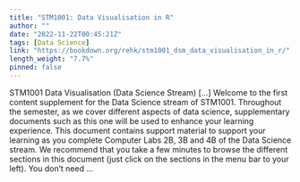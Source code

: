 ```yaml
---
title: "STM1001: Data Visualisation in R"
author: ""
date: "2022-11-22T00:45:21Z"
tags: [Data Science]
link: "https://bookdown.org/rehk/stm1001_dsm_data_visualisation_in_r/"
length_weight: "7.7%"
pinned: false
---
```


STM1001 Data Visualisation (Data Science Stream) [...] Welcome to the first content supplement for the Data Science stream of STM1001. Throughout the semester, as we cover different aspects of data science, supplementary documents such as this one will be used to enhance your learning experience. This document contains support material to support your learning as you complete Computer Labs 2B, 3B and 4B of the Data Science stream. We recommend that you take a few minutes to browse the different sections in this document (just click on the sections in the menu bar to your left). You don’t need  ...
